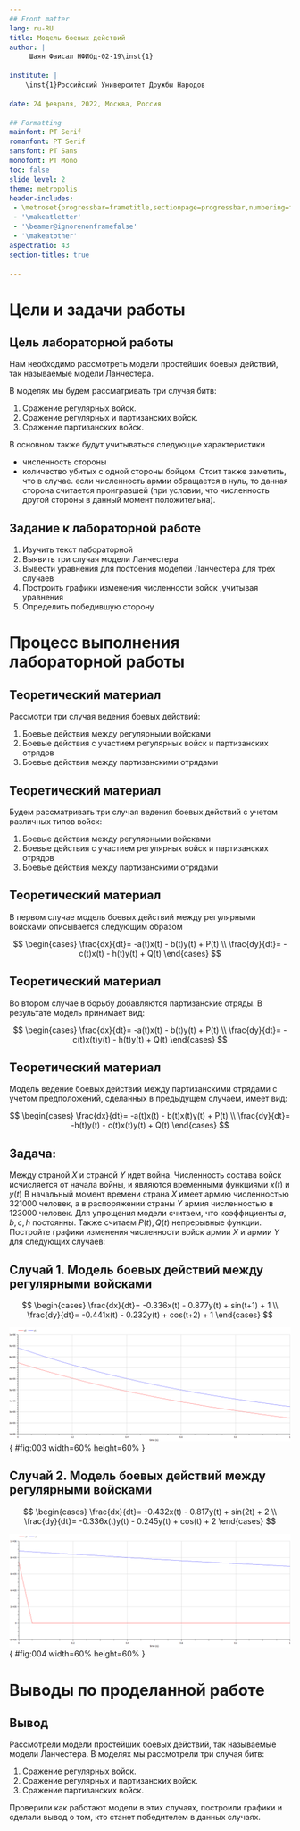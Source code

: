 ```yaml
---
## Front matter
lang: ru-RU
title: Модель боевых действий
author: |
	 Шаян Фаисал НФИбд-02-19\inst{1}

institute: |
	\inst{1}Российский Университет Дружбы Народов

date: 24 февраля, 2022, Москва, Россия

## Formatting
mainfont: PT Serif
romanfont: PT Serif
sansfont: PT Sans
monofont: PT Mono
toc: false
slide_level: 2
theme: metropolis
header-includes: 
 - \metroset{progressbar=frametitle,sectionpage=progressbar,numbering=fraction}
 - '\makeatletter'
 - '\beamer@ignorenonframefalse'
 - '\makeatother'
aspectratio: 43
section-titles: true

---
```


# Цели и задачи работы

## Цель лабораторной работы

Нам необходимо рассмотреть модели простейших боевых действий, так называемые модели Ланчестера. 

В моделях мы будем рассматривать три случая битв: 
1. Сражение регулярных войск.
2. Сражение регулярных и партизанских войск.
3. Сражение партизанских войск.

В основном также будут учитываться следующие характеристики
* численность стороны
* количество убитых с одной стороны бойцом. 
Стоит также заметить, что в случае. если численность армии обращается в нуль, то данная сторона считается проигравшей (при условии, что численность другой стороны в данный момент положительна). 


## Задание к лабораторной работе

1. Изучить текст лабораторной
2. Выявить три случая модели Ланчестера
3. Вывести уравнения для постоения моделей Ланчестера для трех случаев
4. Построить графики изменения численности войск ,учитывая уравнения
5. Определить победившую сторону

# Процесс выполнения лабораторной работы

## Теоретический материал 

Рассмотри три случая ведения боевых действий: 

1. Боевые действия между регулярными войсками
2. Боевые действия с участием регулярных войск и партизанских отрядов
3. Боевые действия между партизанскими отрядами 

## Теоретический материал 

Будем рассматривать три случая ведения боевых действий с учетом различных типов войск: 
1. Боевые действия между регулярными войсками 
2. Боевые действия с участием регулярных войск и партизанских отрядов 
3. Боевые действия между партизанскими отрядами 

## Теоретический материал 

В первом случае модель боевых действий между регулярными войсками описывается следующим образом

$$
 \begin{cases}
	\frac{dx}{dt}= -a(t)x(t) - b(t)y(t) + P(t)
	\\   
	\frac{dy}{dt}= -c(t)x(t) - h(t)y(t) + Q(t)
 \end{cases}
$$


## Теоретический материал 

Во втором случае в борьбу добавляются партизанские отряды. В результате модель принимает вид:

$$
 \begin{cases}
	\frac{dx}{dt}= -a(t)x(t) - b(t)y(t) + P(t)
	\\   
	\frac{dy}{dt}= -c(t)x(t)y(t) - h(t)y(t) + Q(t)
 \end{cases}
$$

## Теоретический материал 

Модель ведение боевых действий между партизанскими отрядами с учетом предположений, сделанных в предыдущем случаем, имеет вид:

$$
 \begin{cases}
	\frac{dx}{dt}= -a(t)x(t) - b(t)x(t)y(t) + P(t)
	\\   
	\frac{dy}{dt}= -h(t)y(t) - c(t)x(t)y(t) + Q(t)
 \end{cases}
$$

## Задача:

Между страной $X$ и страной $Y$ идет война. Численность состава войск исчисляется от начала войны, и являются временными функциями $x(t)$ и $y(t)$
В начальный момент времени страна $X$ имеет армию численностью 321000 человек, а в распоряжении страны $Y$ армия численностью в 123000 человек.
Для упрощения модели считаем, что коэффициенты $a, b, c, h$ постоянны. 
Также считаем $P(t), Q(t)$ непрерывные функции.
Постройте графики изменения численности войск армии $X$ и армии $Y$ для следующих случаев:

## Случай 1. Модель боевых действий между регулярными войсками

$$
 \begin{cases}
	\frac{dx}{dt}= -0.336x(t) - 0.877y(t) + sin(t+1) + 1
	\\   
	\frac{dy}{dt}= -0.441x(t) - 0.232y(t) + cos(t+2) + 1
 \end{cases}
$$

![График численности для случая 1](image/03.png){ #fig:003 width=60% height=60% }

## Случай 2. Модель боевых действий между регулярными войсками

$$
 \begin{cases}
	\frac{dx}{dt}= -0.432x(t) - 0.817y(t) + sin(2t) + 2
	\\   
	\frac{dy}{dt}= -0.336x(t)y(t) - 0.245y(t) + cos(t) + 2
 \end{cases}
$$

![График численности для случая 2](image/04.png){ #fig:004 width=60% height=60% }

# Выводы по проделанной работе

## Вывод

Рассмотрели модели простейших боевых действий, так называемые модели Ланчестера. 
В моделях мы рассмотрели три случая битв: 

1. Сражение регулярных войск.
2. Сражение регулярных и партизанских войск.
3. Сражение партизанских войск.

Проверили как работают модели в этих случаях, построили графики и сделали вывод о том, кто станет победителем в данных случаях.
